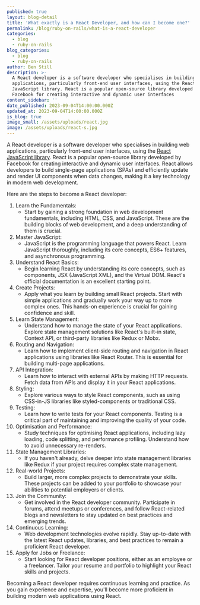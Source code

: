 ```yaml
---
published: true
layout: blog-detail
title: 'What exactly is a React Developer, and how can I become one?'
permalink: /blog/ruby-on-rails/what-is-a-react-developer
categories:
  - blog
  - ruby-on-rails
blog_categories:
  - blog
  - ruby-on-rails
author: Ben Still
description: >-
  A React developer is a software developer who specialises in building web
  applications, particularly front-end user interfaces, using the React
  JavaScript library. React is a popular open-source library developed by
  Facebook for creating interactive and dynamic user interfaces
content_sidebar: ''
date_published: 2023-09-04T14:00:00.000Z
updated_at: 2023-09-04T14:00:00.000Z
is_blog: true
image_small: /assets/uploads/react.jpg
image: /assets/uploads/react-s.jpg
---
```


A React developer is a software developer who specialises in building web applications, particularly front-end user interfaces, using the [React JavaScript library](/technology/reactJS/ "React"). React is a popular open-source library developed by Facebook for creating interactive and dynamic user interfaces. React allows developers to build single-page applications (SPAs) and efficiently update and render UI components when data changes, making it a key technology in modern web development.

Here are the steps to become a React developer:

1. Learn the Fundamentals:
   * Start by gaining a strong foundation in web development fundamentals, including HTML, CSS, and JavaScript. These are the building blocks of web development, and a deep understanding of them is crucial.
2. Master JavaScript:
   * JavaScript is the programming language that powers React. Learn JavaScript thoroughly, including its core concepts, ES6+ features, and asynchronous programming.
3. Understand React Basics:
   * Begin learning React by understanding its core concepts, such as components, JSX (JavaScript XML), and the Virtual DOM. React's official documentation is an excellent starting point.
4. Create Projects:
   * Apply what you learn by building small React projects. Start with simple applications and gradually work your way up to more complex ones. This hands-on experience is crucial for gaining confidence and skill.
5. Learn State Management:
   * Understand how to manage the state of your React applications. Explore state management solutions like React's built-in state, Context API, or third-party libraries like Redux or Mobx.
6. Routing and Navigation:
   * Learn how to implement client-side routing and navigation in React applications using libraries like React Router. This is essential for building multi-page applications.
7. API Integration:
   * Learn how to interact with external APIs by making HTTP requests. Fetch data from APIs and display it in your React applications.
8. Styling:
   * Explore various ways to style React components, such as using CSS-in-JS libraries like styled-components or traditional CSS.
9. Testing:
   * Learn how to write tests for your React components. Testing is a critical part of maintaining and improving the quality of your code.
10. Optimisation and Performance:
    * Study techniques for optimising React applications, including lazy loading, code splitting, and performance profiling. Understand how to avoid unnecessary re-renders.
11. State Management Libraries:
    * If you haven't already, delve deeper into state management libraries like Redux if your project requires complex state management.
12. Real-world Projects:
    * Build larger, more complex projects to demonstrate your skills. These projects can be added to your portfolio to showcase your abilities to potential employers or clients.
13. Join the Community:
    * Get involved in the React developer community. Participate in forums, attend meetups or conferences, and follow React-related blogs and newsletters to stay updated on best practices and emerging trends.
14. Continuous Learning:
    * Web development technologies evolve rapidly. Stay up-to-date with the latest React updates, libraries, and best practices to remain a proficient React developer.
15. Apply for Jobs or Freelance:
    * Start looking for React developer positions, either as an employee or a freelancer. Tailor your resume and portfolio to highlight your React skills and projects.

Becoming a React developer requires continuous learning and practice. As you gain experience and expertise, you'll become more proficient in building modern web applications using React.
